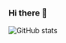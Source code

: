 ### Hi there 👋

![GitHub stats](https://github-readme-stats.vercel.app/api?username=katerynabugaieva&show_icons=true)  
